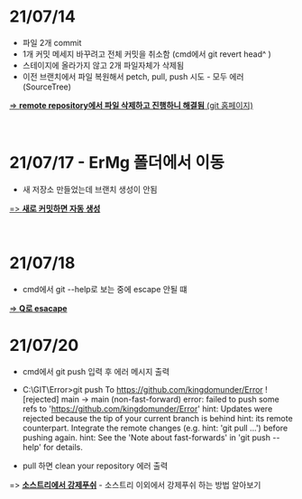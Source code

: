 <h1>21/07/14</h1>



+ 파일 2개 commit
+ 1개 커밋 메세지 바꾸려고 전체 커밋을 취소함 (cmd에서 git revert head^ )
+ 스테이지에 올라가지 않고 2개 파일자체가 삭제됨 
+ 이전 브랜치에서 파일 복원해서 petch, pull, push 시도 - 모두 에러 (SourceTree)
 
<u>

=> __remote repository에서 파일 삭제하고 진행하니 해결됨__ (git 홈페이지)

</u>

<br>

<h1>21/07/17 - ErMg 폴더에서 이동</h1>


* 새 저장소 만들었는데 브랜치 생성이 안됨 

<u>

=> __새로 커밋하면 자동 생성__

</u>

<br>

<h1>21/07/18</h1>

* cmd에서 git --help로 보는 중에 escape 안될 떄 

<u>

=> __Q로 esacape__

</u>

<h1>21/07/20</h1>

* cmd에서 git push 입력 후 에러 메시지 출력
  
* C:\GIT\Error>git push
To https://github.com/kingdomunder/Error
 ! [rejected]        main -> main (non-fast-forward)
error: failed to push some refs to 'https://github.com/kingdomunder/Error'
hint: Updates were rejected because the tip of your current branch is behind
hint: its remote counterpart. Integrate the remote changes (e.g.
hint: 'git pull ...') before pushing again.
hint: See the 'Note about fast-forwards' in 'git push --help' for details.

* pull 하면 clean your repository 에러 출력

=> <u>__소스트리에서 강제푸쉬__</u> - 소스트리 이외에서 강제푸쉬 하는 방법 알아보기 
